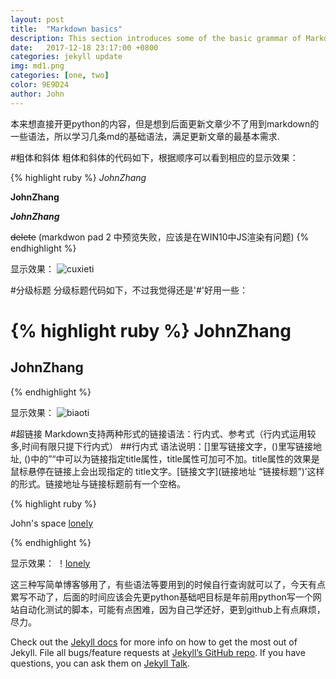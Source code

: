 ```yaml
---
layout: post
title:  "Markdown basics"
description: This section introduces some of the basic grammar of Markdown, so that we can satisfy our most basic article editing requirements.  
date:   2017-12-18 23:17:00 +0800
categories: jekyll update
img: md1.png
categories: [one, two]
color: 9E9D24
author: John
---
```

本来想直接开更python的内容，但是想到后面更新文章少不了用到markdown的一些语法，所以学习几条md的基础语法，满足更新文章的最基本需求.

#粗体和斜体
粗体和斜体的代码如下，根据顺序可以看到相应的显示效果：

{% highlight ruby %}
*JohnZhang*

**JohnZhang**

***JohnZhang***

~~delete~~ (markdwon pad 2 中预览失败，应该是在WIN10中JS渲染有问题)
{% endhighlight %}

显示效果：
![cuxieti]({{site.baseurl}}/images/zxt1.png)

#分级标题
分级标题代码如下，不过我觉得还是'#'好用一些：

{% highlight ruby %}
JohnZhang
=============

JohnZhang
-------------
{% endhighlight %}

显示效果：
![biaoti]({{site.baseurl}}/images/bt01.png)

#超链接
Markdown支持两种形式的链接语法：行内式、参考式（行内式运用较多,时间有限只提下行内式）
##行内式
语法说明：[]里写链接文字，()里写链接地址, ()中的”“中可以为链接指定title属性，title属性可加可不加。title属性的效果是鼠标悬停在链接上会出现指定的 title文字。[链接文字](链接地址 “链接标题”)’这样的形式。链接地址与链接标题前有一个空格。

{% highlight ruby %}

John's space [lonely](https://johnzhangchina.github.io/lonely/ "lonely")

{% endhighlight %}

显示效果：
！[lonely]({{site.baseurl}}/images/jsl1.png)

这三种写简单博客够用了，有些语法等要用到的时候自行查询就可以了，今天有点累写不动了，后面的时间应该会先更python基础吧目标是年前用python写一个网站自动化测试的脚本，可能有点困难，因为自己学还好，更到github上有点麻烦，尽力。

Check out the [Jekyll docs][jekyll-docs] for more info on how to get the most out of Jekyll. File all bugs/feature requests at [Jekyll’s GitHub repo][jekyll-gh]. If you have questions, you can ask them on [Jekyll Talk][jekyll-talk].

[jekyll-docs]: http://jekyllrb.com/docs/home
[jekyll-gh]:   https://github.com/jekyll/jekyll
[jekyll-talk]: https://talk.jekyllrb.com/
